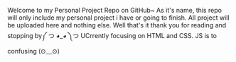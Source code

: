 Welcome to my Personal Project Repo on GitHub~
As it's name, this repo will only include my personal project i have or going to finish.
All project will be uploaded here and nothing else.
Well that's it thank you for reading and stopping by༼ つ ◕_◕ ༽つ
UCrrently focusing on HTML and CSS. JS is to confusing (⊙﹏⊙)
